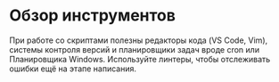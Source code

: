 # Обзор инструментов

При работе со скриптами полезны редакторы кода (VS Code, Vim), системы контроля версий и планировщики задач вроде cron или Планировщика Windows. Используйте линтеры, чтобы отслеживать ошибки ещё на этапе написания.
